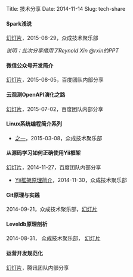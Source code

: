 Title: 技术分享
Date: 2014-11-14
Slug: tech-share

#### Spark浅说

[幻灯片](http://pan.baidu.com/s/1gdB8gLl)，2015-08-29，众成技术聚乐部

*说明：此次分享借用了Reynold Xin @rxin的PPT*

#### 微信公众号开发简介

[幻灯片](http://pan.baidu.com/s/1dDwbslz)，2015-08-05，百度团队内部分享

#### 云观测OpenAPI演化之路

[幻灯片](http://pan.baidu.com/s/1eQs9jVk)，2015-07-02，百度团队内部分享

#### Linux系统编程简介系列

- [之一](http://youngsterxyf.github.io/slides/tlpi-1/index.html)，2015-03-08，众成技术聚乐部

#### 从源码学习如何正确使用Yii框架

[幻灯片](http://pan.baidu.com/s/1o6uS38Y)，2014-11-27，百度团队内部分享

- [Yii框架原理简介](http://youngsterxyf.github.io/slides/yii-framework.html)，2014-11-30，众成技术聚乐部


#### Git原理与实践

2014-09-21，众成技术聚乐部，[幻灯片](https://github.com/HappyTechGroup/share-material/blob/master/2nd-phase/git-theory-and-practice/git-theory-and-practice.pdf?raw=true)


#### Leveldb原理剖析

2014-08-31， 众成技术聚乐部， [幻灯片](https://github.com/HappyTechGroup/1st-phase/blob/master/leveldb/slide/leveldb%E5%8E%9F%E7%90%86%E5%92%8C%E6%BA%90%E7%A0%81%E5%89%96%E6%9E%90.pdf?raw=true)


#### 运营开发规范化

[幻灯片](http://youngsterxyf.github.io/assets/uploads/files/s-o-p.pdf)，腾讯团队内部分享


